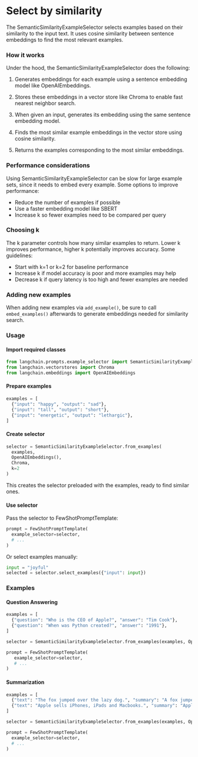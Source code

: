 

Select by similarity
====================

The SemanticSimilarityExampleSelector selects examples based on their similarity to the input text. It uses cosine similarity between sentence embeddings to find the most relevant examples.

### How it works

Under the hood, the SemanticSimilarityExampleSelector does the following:

1. Generates embeddings for each example using a sentence embedding model like OpenAIEmbeddings. 

2. Stores these embeddings in a vector store like Chroma to enable fast nearest neighbor search.

3. When given an input, generates its embedding using the same sentence embedding model. 

4. Finds the most similar example embeddings in the vector store using cosine similarity.

5. Returns the examples corresponding to the most similar embeddings.

### Performance considerations

Using SemanticSimilarityExampleSelector can be slow for large example sets, since it needs to embed every example. Some options to improve performance:

- Reduce the number of examples if possible
- Use a faster embedding model like SBERT
- Increase k so fewer examples need to be compared per query

### Choosing k

The k parameter controls how many similar examples to return. Lower k improves performance, higher k potentially improves accuracy. Some guidelines:

- Start with k=1 or k=2 for baseline performance
- Increase k if model accuracy is poor and more examples may help
- Decrease k if query latency is too high and fewer examples are needed

### Adding new examples

When adding new examples via `add_example()`, be sure to call `embed_examples()` afterwards to generate embeddings needed for similarity search.

### Usage

#### Import required classes

```python
from langchain.prompts.example_selector import SemanticSimilarityExampleSelector
from langchain.vectorstores import Chroma  
from langchain.embeddings import OpenAIEmbeddings
```

#### Prepare examples

```python 
examples = [
  {"input": "happy", "output": "sad"},
  {"input": "tall", "output": "short"},
  {"input": "energetic", "output": "lethargic"},
]
```

#### Create selector

```python
selector = SemanticSimilarityExampleSelector.from_examples(
  examples,
  OpenAIEmbeddings(),
  Chroma,
  k=2  
)
```

This creates the selector preloaded with the examples, ready to find similar ones.

#### Use selector

Pass the selector to FewShotPromptTemplate:

```python
prompt = FewShotPromptTemplate(
  example_selector=selector,
  # ...
)
```

Or select examples manually:

```python
input = "joyful"
selected = selector.select_examples({"input": input}) 
```

### Examples

#### Question Answering

```python
examples = [
  {"question": "Who is the CEO of Apple?", "answer": "Tim Cook"},
  {"question": "When was Python created?", "answer": "1991"},
]

selector = SemanticSimilarityExampleSelector.from_examples(examples, OpenAIEmbeddings(), Chroma, k=1) 

prompt = FewShotPromptTemplate(
   example_selector=selector,  
   # ...
)
```

#### Summarization

```python 
examples = [
  {"text": "The fox jumped over the lazy dog.", "summary": "A fox jumped over a lazy dog."},
  {"text": "Apple sells iPhones, iPads and Macbooks.", "summary": "Apple sells various electronics."}, 
]

selector = SemanticSimilarityExampleSelector.from_examples(examples, OpenAIEmbeddings(), Chroma, k=1)

prompt = FewShotPromptTemplate(
  example_selector=selector,
  # ...  
)
```

